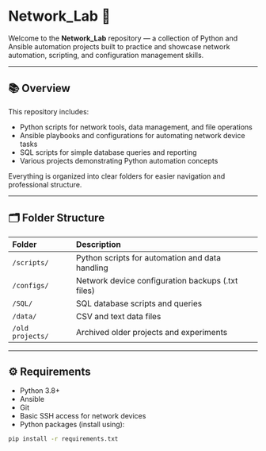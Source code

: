 # Network_Lab 🚀

Welcome to the **Network_Lab** repository — a collection of Python and Ansible automation projects built to practice and showcase network automation, scripting, and configuration management skills.

---

## 📚 Overview

This repository includes:
- Python scripts for network tools, data management, and file operations
- Ansible playbooks and configurations for automating network device tasks
- SQL scripts for simple database queries and reporting
- Various projects demonstrating Python automation concepts

Everything is organized into clear folders for easier navigation and professional structure.

---

## 🗂 Folder Structure

| Folder | Description |
|:---|:---|
| `/scripts/` | Python scripts for automation and data handling |
| `/configs/` | Network device configuration backups (.txt files) |
| `/SQL/` | SQL database scripts and queries |
| `/data/` | CSV and text data files |
| `/old projects/` | Archived older projects and experiments |

---

## ⚙️ Requirements

- Python 3.8+
- Ansible
- Git
- Basic SSH access for network devices
- Python packages (install using):

```bash
pip install -r requirements.txt
